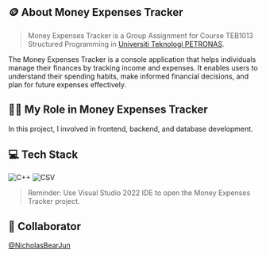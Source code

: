 ## 🪙 About Money Expenses Tracker
> Money Expenses Tracker is a Group Assignment for Course TEB1013 Structured Programming in [Universiti Teknologi PETRONAS](https://www.utp.edu.my/Pages/Home.aspx).

The Money Expenses Tracker is a console application that helps individuals manage their finances by tracking income and expenses. It enables users to understand their spending habits, make informed financial decisions, and plan for future expenses effectively.

## 🧑‍💼 My Role in Money Expenses Tracker
In this project, I involved in frontend, backend, and database development.

## 💻 Tech Stack
![C++](https://img.shields.io/badge/C++-%2300599C.svg?logo=c%2B%2B&logoColor=white) 
![CSV](https://img.shields.io/badge/CSV-%232F7A3D.svg?logo=csv&logoColor=white) 

> Reminder: Use Visual Studio 2022 IDE to open the Money Expenses Tracker project.

## 🤝 Collaborator
[@NicholasBearJun](https://github.com/NicholasBearJun) 
